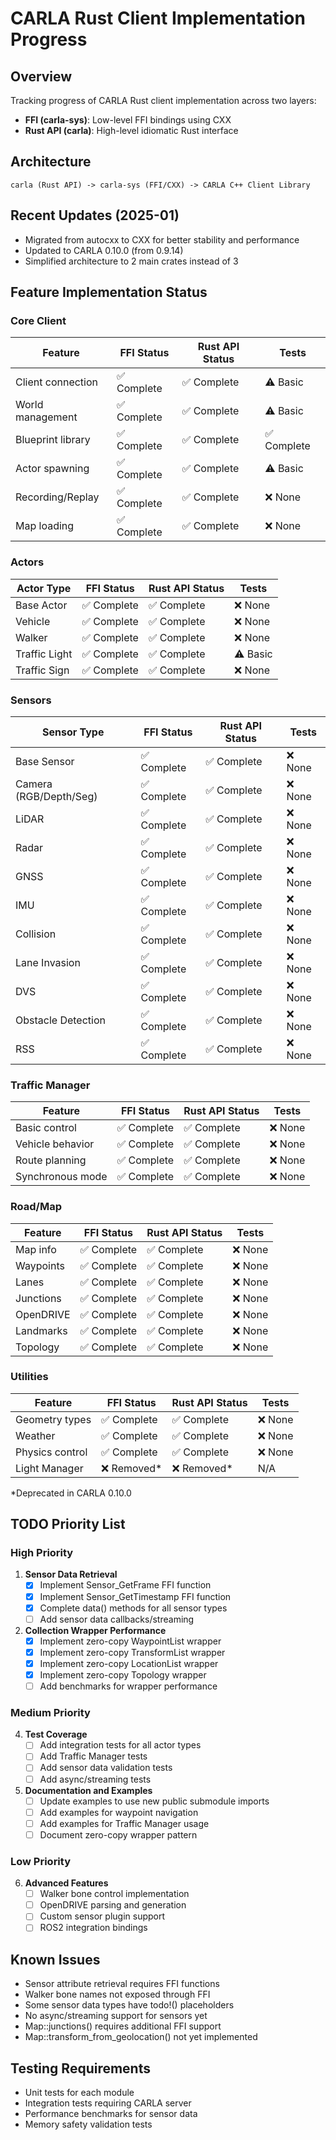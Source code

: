 # CARLA Rust Client Implementation Progress

## Overview
Tracking progress of CARLA Rust client implementation across two layers:
- **FFI (carla-sys)**: Low-level FFI bindings using CXX
- **Rust API (carla)**: High-level idiomatic Rust interface

## Architecture
```
carla (Rust API) -> carla-sys (FFI/CXX) -> CARLA C++ Client Library
```

## Recent Updates (2025-01)
- Migrated from autocxx to CXX for better stability and performance
- Updated to CARLA 0.10.0 (from 0.9.14)
- Simplified architecture to 2 main crates instead of 3

## Feature Implementation Status

### Core Client
| Feature           | FFI Status  | Rust API Status | Tests       |
|-------------------|-------------|-----------------|-------------|
| Client connection | ✅ Complete | ✅ Complete     | ⚠️  Basic    |
| World management  | ✅ Complete | ✅ Complete     | ⚠️  Basic    |
| Blueprint library | ✅ Complete | ✅ Complete     | ✅ Complete |
| Actor spawning    | ✅ Complete | ✅ Complete     | ⚠️  Basic    |
| Recording/Replay  | ✅ Complete | ✅ Complete     | ❌ None     |
| Map loading       | ✅ Complete | ✅ Complete     | ❌ None     |

### Actors
| Actor Type    | FFI Status  | Rust API Status | Tests   |
|---------------|-------------|-----------------|---------|
| Base Actor    | ✅ Complete | ✅ Complete     | ❌ None |
| Vehicle       | ✅ Complete | ✅ Complete     | ❌ None |
| Walker        | ✅ Complete | ✅ Complete     | ❌ None |
| Traffic Light | ✅ Complete | ✅ Complete     | ⚠️  Basic |
| Traffic Sign  | ✅ Complete | ✅ Complete     | ❌ None |

### Sensors
| Sensor Type            | FFI Status  | Rust API Status | Tests   |
|------------------------|-------------|-----------------|---------|
| Base Sensor            | ✅ Complete | ✅ Complete     | ❌ None |
| Camera (RGB/Depth/Seg) | ✅ Complete | ✅ Complete     | ❌ None |
| LiDAR                  | ✅ Complete | ✅ Complete     | ❌ None |
| Radar                  | ✅ Complete | ✅ Complete     | ❌ None |
| GNSS                   | ✅ Complete | ✅ Complete     | ❌ None |
| IMU                    | ✅ Complete | ✅ Complete     | ❌ None |
| Collision              | ✅ Complete | ✅ Complete     | ❌ None |
| Lane Invasion          | ✅ Complete | ✅ Complete     | ❌ None |
| DVS                    | ✅ Complete | ✅ Complete     | ❌ None |
| Obstacle Detection     | ✅ Complete | ✅ Complete     | ❌ None |
| RSS                    | ✅ Complete | ✅ Complete     | ❌ None |

### Traffic Manager
| Feature          | FFI Status  | Rust API Status | Tests   |
|------------------|-------------|-----------------|---------|
| Basic control    | ✅ Complete | ✅ Complete     | ❌ None |
| Vehicle behavior | ✅ Complete | ✅ Complete     | ❌ None |
| Route planning   | ✅ Complete | ✅ Complete     | ❌ None |
| Synchronous mode | ✅ Complete | ✅ Complete     | ❌ None |

### Road/Map
| Feature   | FFI Status  | Rust API Status | Tests   |
|-----------|-------------|-----------------|---------|
| Map info  | ✅ Complete | ✅ Complete     | ❌ None |
| Waypoints | ✅ Complete | ✅ Complete     | ❌ None |
| Lanes     | ✅ Complete | ✅ Complete     | ❌ None |
| Junctions | ✅ Complete | ✅ Complete     | ❌ None |
| OpenDRIVE | ✅ Complete | ✅ Complete     | ❌ None |
| Landmarks | ✅ Complete | ✅ Complete     | ❌ None |
| Topology  | ✅ Complete | ✅ Complete     | ❌ None |

### Utilities
| Feature         | FFI Status  | Rust API Status | Tests   |
|-----------------|-------------|-----------------|---------|
| Geometry types  | ✅ Complete | ✅ Complete     | ❌ None |
| Weather         | ✅ Complete | ✅ Complete     | ❌ None |
| Physics control | ✅ Complete | ✅ Complete     | ❌ None |
| Light Manager   | ❌ Removed* | ❌ Removed*     | N/A     |

*Deprecated in CARLA 0.10.0

## TODO Priority List

### High Priority
1. **Sensor Data Retrieval**
   - [x] Implement Sensor_GetFrame FFI function
   - [x] Implement Sensor_GetTimestamp FFI function
   - [x] Complete data() methods for all sensor types
   - [ ] Add sensor data callbacks/streaming

2. **Collection Wrapper Performance**
   - [x] Implement zero-copy WaypointList wrapper
   - [x] Implement zero-copy TransformList wrapper
   - [x] Implement zero-copy LocationList wrapper
   - [x] Implement zero-copy Topology wrapper
   - [ ] Add benchmarks for wrapper performance

### Medium Priority
4. **Test Coverage**
   - [ ] Add integration tests for all actor types
   - [ ] Add Traffic Manager tests
   - [ ] Add sensor data validation tests
   - [ ] Add async/streaming tests

5. **Documentation and Examples**
   - [ ] Update examples to use new public submodule imports
   - [ ] Add examples for waypoint navigation
   - [ ] Add examples for Traffic Manager usage
   - [ ] Document zero-copy wrapper pattern

### Low Priority
6. **Advanced Features**
   - [ ] Walker bone control implementation
   - [ ] OpenDRIVE parsing and generation
   - [ ] Custom sensor plugin support
   - [ ] ROS2 integration bindings

## Known Issues
- Sensor attribute retrieval requires FFI functions
- Walker bone names not exposed through FFI
- Some sensor data types have todo!() placeholders
- No async/streaming support for sensors yet
- Map::junctions() requires additional FFI support
- Map::transform_from_geolocation() not yet implemented

## Testing Requirements
- Unit tests for each module
- Integration tests requiring CARLA server
- Performance benchmarks for sensor data
- Memory safety validation tests
